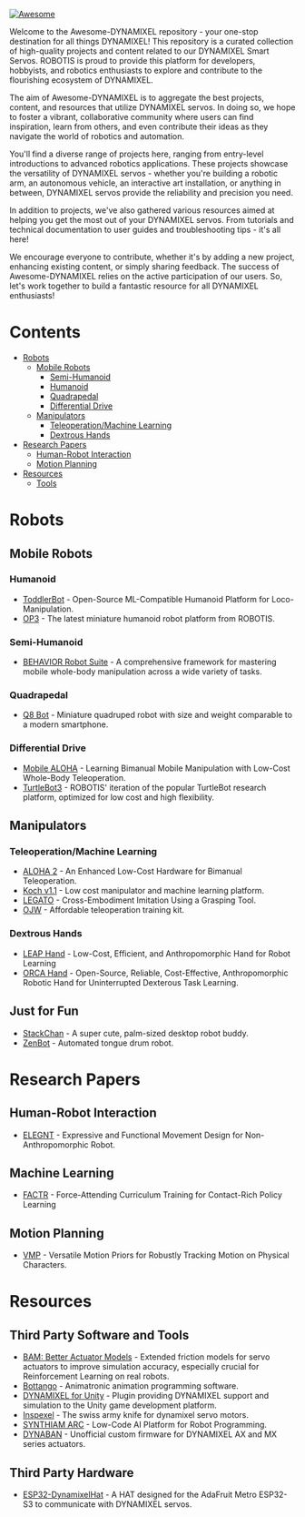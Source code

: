 [![Awesome](https://awesome.re/badge-flat.svg)](https://awesome.re)

Welcome to the Awesome-DYNAMIXEL repository - your one-stop destination for all things DYNAMIXEL! This repository is a curated collection of high-quality projects and content related to our DYNAMIXEL Smart Servos. ROBOTIS is proud to provide this platform for developers, hobbyists, and robotics enthusiasts to explore and contribute to the flourishing ecosystem of DYNAMIXEL.

The aim of Awesome-DYNAMIXEL is to aggregate the best projects, content, and resources that utilize DYNAMIXEL servos. In doing so, we hope to foster a vibrant, collaborative community where users can find inspiration, learn from others, and even contribute their ideas as they navigate the world of robotics and automation.

You'll find a diverse range of projects here, ranging from entry-level introductions to advanced robotics applications. These projects showcase the versatility of DYNAMIXEL servos - whether you're building a robotic arm, an autonomous vehicle, an interactive art installation, or anything in between, DYNAMIXEL servos provide the reliability and precision you need.

In addition to projects, we've also gathered various resources aimed at helping you get the most out of your DYNAMIXEL servos. From tutorials and technical documentation to user guides and troubleshooting tips - it's all here!

We encourage everyone to contribute, whether it's by adding a new project, enhancing existing content, or simply sharing feedback. The success of Awesome-DYNAMIXEL relies on the active participation of our users. So, let's work together to build a fantastic resource for all DYNAMIXEL enthusiasts!

# Contents

* [Robots](#robots)
  * [Mobile Robots](#mobile-robots)
    * [Semi-Humanoid](#semi-humanoid)
    * [Humanoid](#humanoid)
    * [Quadrapedal](#quadrapedal)
    * [Differential Drive](#differential-drive)
  * [Manipulators](#manipulators)
    * [Teleoperation/Machine Learning](#teleop)
    * [Dextrous Hands](#hands)
* [Research Papers](#research-papers)
    * [Human-Robot Interaction](#hri)
    * [Motion Planning](#motion-planning)
* [Resources](#resources)
    * [Tools](#tools)

# Robots

## Mobile Robots

### Humanoid

* [ToddlerBot](https://toddlerbot.github.io/) - Open-Source ML-Compatible Humanoid Platform for Loco-Manipulation.
* [OP3](https://emanual.robotis.com/docs/en/platform/op3/introduction/) - The latest miniature humanoid robot platform from ROBOTIS.

### Semi-Humanoid

* [BEHAVIOR Robot Suite](https://behavior-robot-suite.github.io/) - A comprehensive framework for mastering mobile whole-body manipulation across a wide variety of tasks.

### Quadrapedal

* [Q8 Bot](https://github.com/EricYufengWu/q8bot) - Miniature quadruped robot with size and weight comparable to a modern smartphone.

### Differential Drive

* [Mobile ALOHA](https://mobile-aloha.github.io/) - Learning Bimanual Mobile Manipulation with Low-Cost Whole-Body Teleoperation.
* [TurtleBot3](https://emanual.robotis.com/docs/en/platform/turtlebot3/overview/) - ROBOTIS' iteration of the popular TurtleBot research platform, optimized for low cost and high flexibility.

## Manipulators

### Teleoperation/Machine Learning

* [ALOHA 2](https://aloha-2.github.io/) - An Enhanced Low-Cost Hardware for Bimanual Teleoperation.
* [Koch v1.1](https://github.com/jess-moss/koch-v1-1/tree/main) - Low cost manipulator and machine learning platform.
* [LEGATO](https://ut-hcrl.github.io/LEGATO/) - Cross-Embodiment Imitation Using a Grasping Tool.
* [OJW](https://github.com/ojw5014/lerobot_ojw.git) - Affordable teleoperation training kit.

### Dextrous Hands

* [LEAP Hand](https://v1.leaphand.com/) - Low-Cost, Efficient, and Anthropomorphic Hand for Robot Learning
* [ORCA Hand](www.orcahand.com) - Open-Source, Reliable, Cost-Effective, Anthropomorphic Robotic Hand for Uninterrupted Dexterous Task Learning.


## Just for Fun

* [StackChan](https://github.com/rt-net/stack-chan) - A super cute, palm-sized desktop robot buddy.
* [ZenBot](https://github.com/fxmech/Zenbot) - Automated tongue drum robot.

# Research Papers

## Human-Robot Interaction

* [ELEGNT](https://machinelearning.apple.com/research/elegnt-expressive-functional-movement) - Expressive and Functional Movement Design for Non-Anthropomorphic Robot.

## Machine Learning

* [FACTR](https://jasonjzliu.com/factr/) - Force-Attending Curriculum Training for Contact-Rich Policy Learning
## Motion Planning

* [VMP](https://la.disneyresearch.com/publication/vmp-versatile-motion-priors-for-robustly-tracking-motion-on-physical-characters/) - Versatile Motion Priors for Robustly Tracking Motion on Physical Characters.
# Resources

## Third Party Software and Tools

* [BAM: Better Actuator Models](https://github.com/Rhoban/bam) - Extended friction models for servo actuators to improve simulation accuracy, especially crucial for Reinforcement Learning on real robots.
* [Bottango](https://www.bottango.com/) - Animatronic animation programming software.
* [DYNAMIXEL for Unity](https://www.hatsumuv.com/jp/service/dynamixelforunity) - Plugin providing DYNAMIXEL support and simulation to the Unity game development platform.
* [Inspexel](https://github.com/gottliebtfreitag/inspexel) - The swiss army knife for dynamixel servo motors.
* [SYNTHIAM ARC](https://synthiam.com/) - Low-Code AI Platform for Robot Programming.
* [DYNABAN](https://github.com/RhobanProject/Dynaban) - Unofficial custom firmware for DYNAMIXEL AX and MX series actuators.

## Third Party Hardware
* [ESP32-DynamixelHat](https://github.com/dbd/AdafruitMetroESP32-DynamixelHat) - A HAT designed for the AdaFruit Metro ESP32-S3 to communicate with DYNAMIXEL servos.
